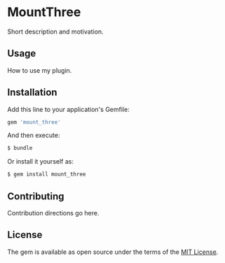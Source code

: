 # MountThree
Short description and motivation.

## Usage
How to use my plugin.

## Installation
Add this line to your application's Gemfile:

```ruby
gem 'mount_three'
```

And then execute:
```bash
$ bundle
```

Or install it yourself as:
```bash
$ gem install mount_three
```

## Contributing
Contribution directions go here.

## License
The gem is available as open source under the terms of the [MIT License](https://opensource.org/licenses/MIT).
